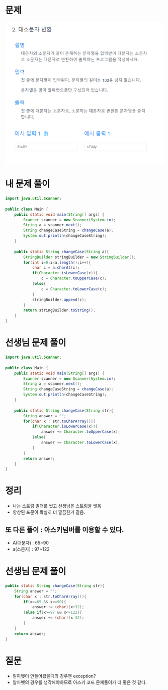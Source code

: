 # 문제
![](2021-07-17-20-39-18.png)

# 내 문제 풀이
```java
import java.util.Scanner;

public class Main {
    public static void main(String[] args) {
        Scanner scanner = new Scanner(System.in);
        String a = scanner.next();
        String changeCaseString = changeCase(a);
        System.out.println(changeCaseString);
    }
    
    public static String changeCase(String a){
        StringBuilder stringBuilder = new StringBuilder();
        for(int i=0;i<a.length();i++){
            char c = a.charAt(i);
            if(Character.isLowerCase(c)){
                c = Character.toUpperCase(c);
            }else{
                c = Character.toLowerCase(c);
            }
            stringBuilder.append(c);
        }
        return stringBuilder.toString();
    }
}
```

# 선생님 문제 풀이
```java
import java.util.Scanner;

public class Main {
    public static void main(String[] args) {
        Scanner scanner = new Scanner(System.in);
        String a = scanner.next();
        String changeCaseString = changeCase(a);
        System.out.println(changeCaseString);
    }
    
    public static String changeCase(String str){
        String answer = "";
        for(char x : str.toCharArray()){
            if(Character.isLowerCase(x)){
                answer += Character.toUpperCase(x);
            }else{
                answer += Character.toLowerCase(x);
            }
        }
        return answer;
    }
}

```

# 정리
- 나는 스트링 빌더를 썻고 선생님은 스트링을 썻음
- 향상된 포문이 확실히 더 깔끔한거 같음.
## 또 다른 풀이 : 아스키넘버를 이용할 수 있다.
- A(대문자) : 65~90
- a(소문자) : 97~122
# 선생님 문제 풀이
```java
public static String changeCase(String str){
    String answer = "";
    for(char x : str.toCharArray()){
        if(x>=65 && x<=90){
            answer += (char)(x+32);
        }else if(x>=97 && x<=122){
            answer += (char)(x-32);
        }
    }
    return answer;
}

```
# 질문
- 알파벳이 안들어왔을때의 경우엔 exception?
- 알파벳의 경우를 생각해야하므로 아스키 코드 문제풀이가 더 좋은 것 같다.